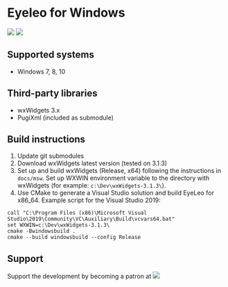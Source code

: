 # Eyeleo for Windows
<a href="https://github.com/yamatao/eyeleoapp/graphs/contributors" alt="license"><img src="https://img.shields.io/github/contributors/yamatao/eyeleoapp" /></a>
<a href="https://twitter.com/intent/follow?screen_name=eyeleoapp" alt="follow on twitter"><img src="https://img.shields.io/twitter/follow/eyeleoapp?style=social&logo=twitter" /></a>

## Supported systems
* Windows 7, 8, 10

## Third-party libraries
* wxWidgets 3.x
* PugiXml (included as submodule)

## Build instructions
1) Update git submodules
2) Download wxWidgets latest version (tested on 3.1.3)
3) Set up and build wxWidgets (Release, x64) following the instructions in `docs/msw`. Set up WXWIN environment variable to the directory with wxWidgets (for example: `c:\Dev\wxWidgets-3.1.3\`).
4) Use CMake to generate a Visual Studio solution and build EyeLeo for x86_64. Example script for the Visual Studio 2019:
```
call "C:\Program Files (x86)\Microsoft Visual Studio\2019\Community\VC\Auxiliary\Build\vcvars64.bat"
set WXWIN=c:\Dev\wxWidgets-3.1.3\
cmake -Bwindowsbuild .
cmake --build windowsbuild --config Release
```

## Support
Support the development by becoming a patron at <a href="https://shieldsio-patreon.vercel.app/api/?username=eyeleo&type=patrons"><img src="https://img.shields.io/endpoint.svg?url=https%3A%2F%2Fshieldsio-patreon.vercel.app%2Fapi%3Fusername%3Deyeleo%26type%3Dpatrons&style=for-the-badge" /></a>
